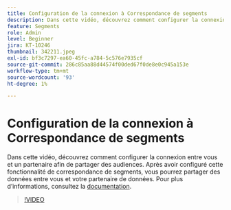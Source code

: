 ```yaml
---
title: Configuration de la connexion à Correspondance de segments
description: Dans cette vidéo, découvrez comment configurer la connexion entre vous et un partenaire afin de partager des audiences. Après avoir configuré cette fonction de correspondance de segments, vous ... (Les descriptions doivent comporter entre 60 et 160 caractères)
feature: Segments
role: Admin
level: Beginner
jira: KT-10246
thumbnail: 342211.jpeg
exl-id: bf3c7297-ea60-45fc-a784-5c576e7935cf
source-git-commit: 286c85aa88d44574f00ded67f0de8e0c945a153e
workflow-type: tm+mt
source-wordcount: '93'
ht-degree: 1%

---
```


# Configuration de la connexion à Correspondance de segments

Dans cette vidéo, découvrez comment configurer la connexion entre vous et un partenaire afin de partager des audiences. Après avoir configuré cette fonctionnalité de correspondance de segments, vous pourrez partager des données entre vous et votre partenaire de données. Pour plus d’informations, consultez la [documentation](https://experienceleague.adobe.com/docs/experience-platform/segmentation/ui/segment-match/overview.html?lang=fr).

>[!VIDEO](https://video.tv.adobe.com/v/346351/?learn=on&enablevpops&captions=fre_fr)
